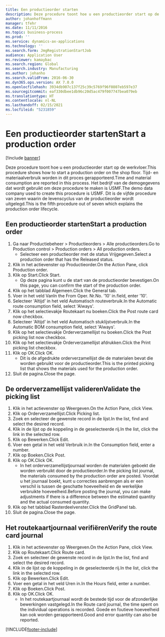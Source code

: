 ```yaml
---
title: Een productieorder starten
description: Deze procedure toont hoe u een productieorder start op de werkvloer.
author: johanhoffmann
manager: tfehr
ms.date: 11/11/2016
ms.topic: business-process
ms.prod: ''
ms.service: dynamics-ax-applications
ms.technology: ''
ms.search.form: JmgRegistrationStartJob
audience: Application User
ms.reviewer: kamaybac
ms.search.region: Global
ms.search.industry: Manufacturing
ms.author: johanho
ms.search.validFrom: 2016-06-30
ms.dyn365.ops.version: AX 7.0.0
ms.openlocfilehash: 3934db907c137f25c39c5769f96f0807eb597e37
ms.sourcegitcommit: eaf330dbee1db96c20d5ac479f007747bea079eb
ms.translationtype: HT
ms.contentlocale: nl-NL
ms.lasthandoff: 02/15/2021
ms.locfileid: "5231859"
---
```

# <a name="start-a-production-order"></a><span data-ttu-id="6cebc-103">Een productieorder starten</span><span class="sxs-lookup"><span data-stu-id="6cebc-103">Start a production order</span></span>

[!include [banner](../../includes/banner.md)]

<span data-ttu-id="6cebc-104">Deze procedure toont hoe u een productieorder start op de werkvloer.</span><span class="sxs-lookup"><span data-stu-id="6cebc-104">This procedure shows how to start a production order on the shop floor.</span></span> <span data-ttu-id="6cebc-105">Tijd- en materiaalverbruik worden in dit proces gerapporteerd.</span><span class="sxs-lookup"><span data-stu-id="6cebc-105">Time and material consumption are reported in this process.</span></span> <span data-ttu-id="6cebc-106">Het bedrijf van de demogegevens dat wordt gebruikt om deze procedure te maken is USMF.</span><span class="sxs-lookup"><span data-stu-id="6cebc-106">The demo data company used to create this procedure is USMF.</span></span> <span data-ttu-id="6cebc-107">Dit is de vijfde procedure van zeven waarin de levenscyclus van de productieorder wordt uitgelegd.</span><span class="sxs-lookup"><span data-stu-id="6cebc-107">This is the fifth procedure out of seven which explains the production order lifecycle.</span></span>


## <a name="start-a-production-order"></a><span data-ttu-id="6cebc-108">Een productieorder starten</span><span class="sxs-lookup"><span data-stu-id="6cebc-108">Start a production order</span></span>
1. <span data-ttu-id="6cebc-109">Ga naar Productiebeheer > Productieorders > Alle productieorders.</span><span class="sxs-lookup"><span data-stu-id="6cebc-109">Go to Production control > Production orders > All production orders.</span></span>
    * <span data-ttu-id="6cebc-110">Selecteer een productieorder met de status Vrijgegeven.</span><span class="sxs-lookup"><span data-stu-id="6cebc-110">Select a production order that has the Released status.</span></span>  
2. <span data-ttu-id="6cebc-111">Klik in het actievenster op Productieorder.</span><span class="sxs-lookup"><span data-stu-id="6cebc-111">On the Action Pane, click Production order.</span></span>
3. <span data-ttu-id="6cebc-112">Klik op Start.</span><span class="sxs-lookup"><span data-stu-id="6cebc-112">Click Start.</span></span>
    * <span data-ttu-id="6cebc-113">Op deze pagina kunt u de start van de productieorder bevestigen.</span><span class="sxs-lookup"><span data-stu-id="6cebc-113">On this page, you can confirm the start of the production order.</span></span>  
4. <span data-ttu-id="6cebc-114">Klik op het tabblad Algemeen.</span><span class="sxs-lookup"><span data-stu-id="6cebc-114">Click the General tab.</span></span>
5. <span data-ttu-id="6cebc-115">Voer in het veld Van</span><span class="sxs-lookup"><span data-stu-id="6cebc-115">In the From Oper.</span></span> <span data-ttu-id="6cebc-116">Nr.</span><span class="sxs-lookup"><span data-stu-id="6cebc-116">No.</span></span> <span data-ttu-id="6cebc-117">'10' in.</span><span class="sxs-lookup"><span data-stu-id="6cebc-117">field, enter '10'.</span></span>
6. <span data-ttu-id="6cebc-118">Selecteer 'Altijd' in het veld Automatisch routeverbruik.</span><span class="sxs-lookup"><span data-stu-id="6cebc-118">In the Automatic route consumption field, select 'Always'.</span></span>
7. <span data-ttu-id="6cebc-119">Klik op het selectievakje Routekaart nu boeken.</span><span class="sxs-lookup"><span data-stu-id="6cebc-119">Click the Post route card now checkbox.</span></span>
8. <span data-ttu-id="6cebc-120">Selecteer 'Altijd' in het veld Automatisch stuklijstverbruik.</span><span class="sxs-lookup"><span data-stu-id="6cebc-120">In the Automatic BOM consumption field, select 'Always'.</span></span>
9. <span data-ttu-id="6cebc-121">Klik op het selectievakje Orderverzamellijst nu boeken.</span><span class="sxs-lookup"><span data-stu-id="6cebc-121">Click the Post picking list now checkbox.</span></span>
10. <span data-ttu-id="6cebc-122">Klik op het selectievakje Orderverzamellijst afdrukken.</span><span class="sxs-lookup"><span data-stu-id="6cebc-122">Click the Print picking list checkbox.</span></span>
11. <span data-ttu-id="6cebc-123">Klik op OK.</span><span class="sxs-lookup"><span data-stu-id="6cebc-123">Click OK.</span></span>
    * <span data-ttu-id="6cebc-124">Dit is de afgedrukte orderverzamellijst die de materialen bevat die worden gebruikt voor de productieorder.</span><span class="sxs-lookup"><span data-stu-id="6cebc-124">This is the printed picking list that shows the materials used for the production order.</span></span>  
12. <span data-ttu-id="6cebc-125">Sluit de pagina.</span><span class="sxs-lookup"><span data-stu-id="6cebc-125">Close the page.</span></span>

## <a name="validate-the-picking-list"></a><span data-ttu-id="6cebc-126">De orderverzamellijst valideren</span><span class="sxs-lookup"><span data-stu-id="6cebc-126">Validate the picking list</span></span>
1. <span data-ttu-id="6cebc-127">Klik in het actievenster op Weergeven.</span><span class="sxs-lookup"><span data-stu-id="6cebc-127">On the Action Pane, click View.</span></span>
2. <span data-ttu-id="6cebc-128">Klik op Orderverzamellijst.</span><span class="sxs-lookup"><span data-stu-id="6cebc-128">Click Picking list.</span></span>
3. <span data-ttu-id="6cebc-129">Zoek en selecteer de gewenste record in de lijst.</span><span class="sxs-lookup"><span data-stu-id="6cebc-129">In the list, find and select the desired record.</span></span>
4. <span data-ttu-id="6cebc-130">Klik in de lijst op de koppeling in de geselecteerde rij.</span><span class="sxs-lookup"><span data-stu-id="6cebc-130">In the list, click the link in the selected row.</span></span>
5. <span data-ttu-id="6cebc-131">Klik op Bewerken.</span><span class="sxs-lookup"><span data-stu-id="6cebc-131">Click Edit.</span></span>
6. <span data-ttu-id="6cebc-132">Voer een getal in het veld Verbruik in.</span><span class="sxs-lookup"><span data-stu-id="6cebc-132">In the Consumption field, enter a number.</span></span>
7. <span data-ttu-id="6cebc-133">Klik op Boeken.</span><span class="sxs-lookup"><span data-stu-id="6cebc-133">Click Post.</span></span>
8. <span data-ttu-id="6cebc-134">Klik op OK.</span><span class="sxs-lookup"><span data-stu-id="6cebc-134">Click OK.</span></span>
    * <span data-ttu-id="6cebc-135">In het orderverzamellijstjournaal worden de materialen geboekt die worden verbruikt door de productieorder.</span><span class="sxs-lookup"><span data-stu-id="6cebc-135">In the picking list journal, the materials consumed by the production order are posted.</span></span> <span data-ttu-id="6cebc-136">Voordat u het journaal boekt, kunt u correcties aanbrengen als er een verschil is tussen de geschatte hoeveelheid en de werkelijke verbruikte hoeveelheid.</span><span class="sxs-lookup"><span data-stu-id="6cebc-136">Before posting the journal, you can make adjustments if there is a difference between the estimated quantity and the actual consumed quantity.</span></span>  
9. <span data-ttu-id="6cebc-137">Klik op het tabblad Rasterdeelvenster.</span><span class="sxs-lookup"><span data-stu-id="6cebc-137">Click the GridPanel tab.</span></span>
10. <span data-ttu-id="6cebc-138">Sluit de pagina.</span><span class="sxs-lookup"><span data-stu-id="6cebc-138">Close the page.</span></span>

## <a name="verify-the-route-card-journal"></a><span data-ttu-id="6cebc-139">Het routekaartjournaal verifiëren</span><span class="sxs-lookup"><span data-stu-id="6cebc-139">Verify the route card journal</span></span>
1. <span data-ttu-id="6cebc-140">Klik in het actievenster op Weergeven.</span><span class="sxs-lookup"><span data-stu-id="6cebc-140">On the Action Pane, click View.</span></span>
2. <span data-ttu-id="6cebc-141">Klik op Routekaart.</span><span class="sxs-lookup"><span data-stu-id="6cebc-141">Click Route card.</span></span>
3. <span data-ttu-id="6cebc-142">Zoek en selecteer de gewenste record in de lijst.</span><span class="sxs-lookup"><span data-stu-id="6cebc-142">In the list, find and select the desired record.</span></span>
4. <span data-ttu-id="6cebc-143">Klik in de lijst op de koppeling in de geselecteerde rij.</span><span class="sxs-lookup"><span data-stu-id="6cebc-143">In the list, click the link in the selected row.</span></span>
5. <span data-ttu-id="6cebc-144">Klik op Bewerken.</span><span class="sxs-lookup"><span data-stu-id="6cebc-144">Click Edit.</span></span>
6. <span data-ttu-id="6cebc-145">Voer een getal in het veld Uren in.</span><span class="sxs-lookup"><span data-stu-id="6cebc-145">In the Hours field, enter a number.</span></span>
7. <span data-ttu-id="6cebc-146">Klik op Boeken.</span><span class="sxs-lookup"><span data-stu-id="6cebc-146">Click Post.</span></span>
8. <span data-ttu-id="6cebc-147">Klik op OK.</span><span class="sxs-lookup"><span data-stu-id="6cebc-147">Click OK.</span></span>
    * <span data-ttu-id="6cebc-148">In het routekaartjournaal wordt de bestede tijd voor de afzonderlijke bewerkingen vastgelegd.</span><span class="sxs-lookup"><span data-stu-id="6cebc-148">In the Route card journal, the time spent on the individual operations is recorded.</span></span> <span data-ttu-id="6cebc-149">Goede en foutieve hoeveelheid kan ook worden gerapporteerd.</span><span class="sxs-lookup"><span data-stu-id="6cebc-149">Good and error quantity can also be reported.</span></span>  


[!INCLUDE[footer-include](../../../includes/footer-banner.md)]